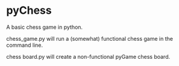 # pyChess
A basic chess game in python.

chess_game.py will run a (somewhat) functional chess game in the command line.

chess board.py will create a non-functional pyGame chess board.
